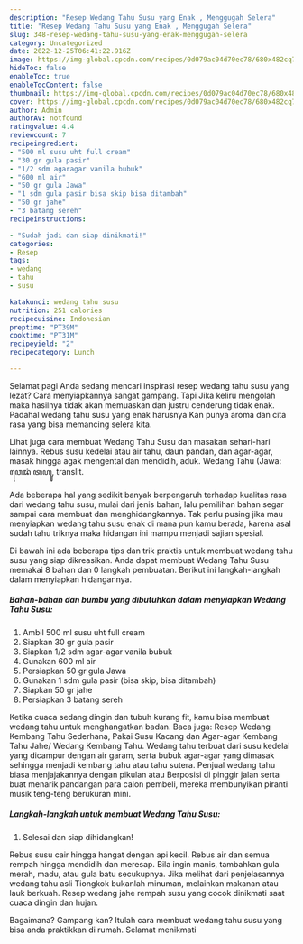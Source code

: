 ```yaml
---
description: "Resep Wedang Tahu Susu yang Enak , Menggugah Selera"
title: "Resep Wedang Tahu Susu yang Enak , Menggugah Selera"
slug: 348-resep-wedang-tahu-susu-yang-enak-menggugah-selera
category: Uncategorized
date: 2022-12-25T06:41:22.916Z
image: https://img-global.cpcdn.com/recipes/0d079ac04d70ec78/680x482cq70/wedang-tahu-susu-foto-resep-utama.jpg
hideToc: false
enableToc: true
enableTocContent: false
thumbnail: https://img-global.cpcdn.com/recipes/0d079ac04d70ec78/680x482cq70/wedang-tahu-susu-foto-resep-utama.jpg
cover: https://img-global.cpcdn.com/recipes/0d079ac04d70ec78/680x482cq70/wedang-tahu-susu-foto-resep-utama.jpg
author: Admin
authorAv: notfound
ratingvalue: 4.4
reviewcount: 7
recipeingredient:
- "500 ml susu uht full cream"
- "30 gr gula pasir"
- "1/2 sdm agaragar vanila bubuk"
- "600 ml air"
- "50 gr gula Jawa"
- "1 sdm gula pasir bisa skip bisa ditambah"
- "50 gr jahe"
- "3 batang sereh"
recipeinstructions:

- "Sudah jadi dan siap dinikmati!"
categories:
- Resep
tags:
- wedang
- tahu
- susu

katakunci: wedang tahu susu 
nutrition: 251 calories
recipecuisine: Indonesian
preptime: "PT39M"
cooktime: "PT31M"
recipeyield: "2"
recipecategory: Lunch

---
```



Selamat pagi Anda sedang mencari inspirasi resep wedang tahu susu yang lezat? Cara menyiapkannya sangat gampang. Tapi Jika keliru mengolah maka hasilnya tidak akan memuaskan dan justru cenderung tidak enak. Padahal wedang tahu susu yang enak harusnya Kan punya aroma dan cita rasa yang bisa memancing selera kita.


Lihat juga cara membuat Wedang Tahu Susu dan masakan sehari-hari lainnya. Rebus susu kedelai atau air tahu, daun pandan, dan agar-agar, masak hingga agak mengental dan mendidih, aduk. Wedang Tahu (Jawa: ꦮꦺꦢꦁ ꦠꦲꦸ, translit.

Ada beberapa hal yang sedikit banyak berpengaruh terhadap kualitas rasa dari wedang tahu susu, mulai dari jenis bahan, lalu pemilihan bahan segar sampai cara membuat dan menghidangkannya. Tak perlu pusing jika mau menyiapkan wedang tahu susu enak di mana pun kamu berada, karena asal sudah tahu triknya maka hidangan ini mampu menjadi sajian spesial.


Di bawah ini ada beberapa tips dan trik praktis untuk membuat wedang tahu susu yang siap dikreasikan. Anda dapat membuat Wedang Tahu Susu memakai 8 bahan dan 0 langkah pembuatan. Berikut ini langkah-langkah dalam menyiapkan hidangannya.

<!--inarticleads1-->

##### Bahan-bahan dan bumbu yang dibutuhkan dalam menyiapkan Wedang Tahu Susu:

1. Ambil 500 ml susu uht full cream
1. Siapkan 30 gr gula pasir
1. Siapkan 1/2 sdm agar-agar vanila bubuk
1. Gunakan 600 ml air
1. Persiapkan 50 gr gula Jawa
1. Gunakan 1 sdm gula pasir (bisa skip, bisa ditambah)
1. Siapkan 50 gr jahe
1. Persiapkan 3 batang sereh


Ketika cuaca sedang dingin dan tubuh kurang fit, kamu bisa membuat wedang tahu untuk menghangatkan badan. Baca juga: Resep Wedang Kembang Tahu Sederhana, Pakai Susu Kacang dan Agar-agar Kembang Tahu Jahe/ Wedang Kembang Tahu. Wedang tahu terbuat dari susu kedelai yang dicampur dengan air garam, serta bubuk agar-agar yang dimasak sehingga menjadi kembang tahu atau tahu sutera. Penjual wedang tahu biasa menjajakannya dengan pikulan atau Berposisi di pinggir jalan serta buat menarik pandangan para calon pembeli, mereka membunyikan piranti musik teng-teng berukuran mini. 

<!--inarticleads2-->

##### Langkah-langkah untuk membuat Wedang Tahu Susu:


1. Selesai dan siap dihidangkan!

Rebus susu cair hingga hangat dengan api kecil. Rebus air dan semua rempah hingga mendidih dan meresap. Bila ingin manis, tambahkan gula merah, madu, atau gula batu secukupnya. Jika melihat dari penjelasannya wedang tahu asli Tiongkok bukanlah minuman, melainkan makanan atau lauk berkuah. Resep wedang jahe rempah susu yang cocok dinikmati saat cuaca dingin dan hujan. 

Bagaimana? Gampang kan? Itulah cara membuat wedang tahu susu yang bisa anda praktikkan di rumah. Selamat menikmati
